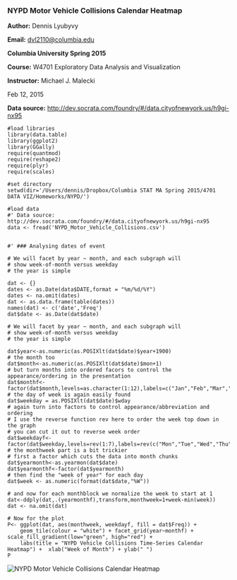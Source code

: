 
### NYPD Motor Vehicle Collisions Calendar Heatmap

**Author:** Dennis Lyubyvy

**Email:** dvl2110@columbia.edu

**Columbia University Spring 2015**

**Course:** W4701 Exploratory Data Analysis and Visualization

**Instructor:** Michael J. Malecki

Feb 12, 2015

**Data source:** http://dev.socrata.com/foundry/#/data.cityofnewyork.us/h9gi-nx95

``` {r}
#load libraries
library(data.table)
library(ggplot2)
library(GGally)
require(quantmod)
require(reshape2)
require(plyr)
require(scales)

#set directory
setwd(dir='/Users/dennis/Dropbox/Columbia STAT MA Spring 2015/4701 DATA VIZ/Homeworks/NYPD/')

#load data 
#' Data source: http://dev.socrata.com/foundry/#/data.cityofnewyork.us/h9gi-nx95
data <- fread('NYPD_Motor_Vehicle_Collisions.csv')


#' ### Analysing dates of event

# We will facet by year ~ month, and each subgraph will
# show week-of-month versus weekday
# the year is simple

dat <- {}
dates <- as.Date(data$DATE,format = "%m/%d/%Y")
dates <- na.omit(dates)
dat <- as.data.frame(table(dates))
names(dat) <- c('date','Freq')
dat$date <- as.Date(dat$date)

# We will facet by year ~ month, and each subgraph will
# show week-of-month versus weekday
# the year is simple

dat$year<-as.numeric(as.POSIXlt(dat$date)$year+1900)
# the month too 
dat$month<-as.numeric(as.POSIXlt(dat$date)$mon+1)
# but turn months into ordered facors to control the appearance/ordering in the presentation
dat$monthf<-factor(dat$month,levels=as.character(1:12),labels=c("Jan","Feb","Mar","Apr","May","Jun","Jul","Aug","Sep","Oct","Nov","Dec"),ordered=TRUE)
# the day of week is again easily found
dat$weekday = as.POSIXlt(dat$date)$wday
# again turn into factors to control appearance/abbreviation and ordering
# I use the reverse function rev here to order the week top down in the graph
# you can cut it out to reverse week order
dat$weekdayf<-factor(dat$weekday,levels=rev(1:7),labels=rev(c("Mon","Tue","Wed","Thu","Fri","Sat","Sun")),ordered=TRUE)
# the monthweek part is a bit trickier 
# first a factor which cuts the data into month chunks
dat$yearmonth<-as.yearmon(dat$date)
dat$yearmonthf<-factor(dat$yearmonth)
# then find the "week of year" for each day
dat$week <- as.numeric(format(dat$date,"%W"))

# and now for each monthblock we normalize the week to start at 1 
dat<-ddply(dat,.(yearmonthf),transform,monthweek=1+week-min(week))
dat <- na.omit(dat)

# Now for the plot
P<- ggplot(dat, aes(monthweek, weekdayf, fill = dat$Freq)) + 
    geom_tile(colour = "white") + facet_grid(year~monthf) + scale_fill_gradient(low="green", high="red") +
    labs(title = "NYPD Vehicle Collisions Time-Series Calendar Heatmap") +  xlab("Week of Month") + ylab(" ")
P
```
![NYPD Motor Vehicle Collisions Calendar Heatmap](/assets/MiniAssigment_dvl2110_heatmap.png)

